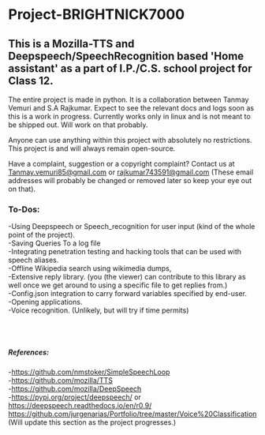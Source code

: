 # Project-BRIGHTNICK7000
## This is a Mozilla-TTS and Deepspeech/SpeechRecognition based 'Home assistant' as a part of I.P./C.S. school project for Class 12.

The entire project is made in python. It is a collaboration between Tanmay Vemuri and S.A Rajkumar. Expect to see the relevant docs and logs soon as this is a work in progress.
Currently works only in linux and is not meant to be shipped out. Will work on that probably.

Anyone can use anything within this project with absolutely no restrictions. This project is and will always remain open-source.

Have a complaint, suggestion or a copyright complaint? Contact us at Tanmay.vemuri85@gmail.com or rajkumar743591@gmail.com (These email addresses will probably be changed or removed later so keep your eye out on that).

### To-Dos:
-Using Deepspeech or Speech_recognition for user input (kind of the whole point of the project).
<br>
-Saving Queries To a log file
<br>
-Integrating penetration testing and hacking tools that can be used with speech aliases.
<br>
-Offline Wikipedia search using wikimedia dumps,
<br>
-Extensive reply library. (you (the viewer) can contribute to this library as well once we get around to using a specific file to get replies from.)
<br>
-Config.json integration to carry forward variables specified by end-user.
<br>
-Opening applications.
<br>
-Voice recognition. (Unlikely, but will try if time permits)


<br>

</br>

##### References:

-https://github.com/nmstoker/SimpleSpeechLoop
<br>
-https://github.com/mozilla/TTS
<br>
-https://github.com/mozilla/DeepSpeech
<br>
-https://pypi.org/project/deepspeech/ or https://deepspeech.readthedocs.io/en/r0.9/
<br>
https://github.com/jurgenarias/Portfolio/tree/master/Voice%20Classification
<br>
(Will update this section as the project progresses.)

